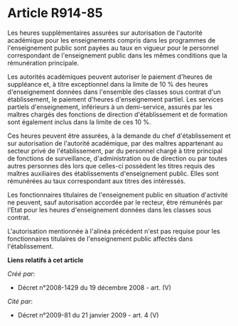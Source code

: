 # Article R914-85

Les heures supplémentaires assurées sur autorisation de l'autorité académique  pour les enseignements compris dans les
programmes de l'enseignement public sont  payées au taux en vigueur pour le personnel correspondant de l'enseignement  public
dans les mêmes conditions que la rémunération principale.

Les autorités académiques peuvent autoriser le paiement d'heures de  suppléance et, à titre exceptionnel dans la limite de 10
% des heures  d'enseignement données dans l'ensemble des classes sous contrat d'un  établissement, le paiement d'heures
d'enseignement partiel. Les services  partiels d'enseignement, inférieurs à un demi-service, assurés par les maîtres  chargés
des fonctions de direction d'établissement et de formation sont  également inclus dans la limite de ces 10 %.

Ces heures  peuvent être assurées, à la demande du chef d'établissement et sur autorisation  de l'autorité académique, par
des maîtres appartenant au secteur privé de  l'établissement, par du personnel chargé à titre principal de fonctions de
surveillance, d'administration ou de direction ou par toutes autres personnes  dès lors que celles-ci possèdent les titres
requis des maîtres auxiliaires des  établissements d'enseignement public. Elles sont rémunérées au taux  correspondant aux
titres des intéressés.

Les fonctionnaires  titulaires de l'enseignement public en situation d'activité ne peuvent, sauf  autorisation accordée par
le recteur, être rémunérés par l'Etat pour les heures  d'enseignement données dans les classes sous contrat.

L'autorisation mentionnée à l'alinéa précédent n'est pas requise pour  les fonctionnaires titulaires de l'enseignement public
affectés dans  l'établissement.

**Liens relatifs à cet article**

_Créé par_:

  - Décret n°2008-1429 du 19 décembre 2008 - art. (V)

_Cité par_:

  - Décret n°2009-81 du 21 janvier 2009 - art. 4 (V)
